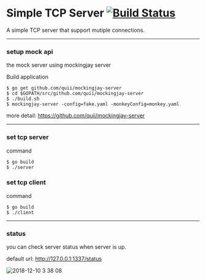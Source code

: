 # Simple TCP Server [![Build Status](https://travis-ci.org/Negaihoshi/simple-tcp-server.svg?branch=master)](https://travis-ci.org/Negaihoshi/simple-tcp-server)

A simple TCP server that support mutiple connections.

***

### setup mock api

the mock server using mockingjay server

Build application
```
$ go get github.com/quii/mockingjay-server
$ cd $GOPATH/src/github.com/quii/mockingjay-server
$ ./build.sh
$ mockingjay-server -config=fake.yaml -monkeyConfig=monkey.yaml
```
more detail: https://github.com/quii/mockingjay-server

***

### set tcp server

command
```
$ go build
$ ./server
```

### set tcp client

command
```
$ go build
$ ./client
```

***

### status
you can check server status when server is up.

default url: http://127.0.0.1:1337/status

![2018-12-10 3 38 08](https://user-images.githubusercontent.com/1733006/49701903-17edfa00-fc2d-11e8-998f-cca6d8ad5844.png)
